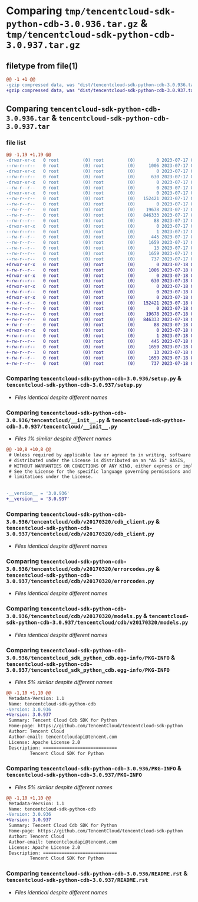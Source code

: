 # Comparing `tmp/tencentcloud-sdk-python-cdb-3.0.936.tar.gz` & `tmp/tencentcloud-sdk-python-cdb-3.0.937.tar.gz`

## filetype from file(1)

```diff
@@ -1 +1 @@
-gzip compressed data, was "dist/tencentcloud-sdk-python-cdb-3.0.936.tar", last modified: Mon Jul 17 00:19:48 2023, max compression
+gzip compressed data, was "dist/tencentcloud-sdk-python-cdb-3.0.937.tar", last modified: Tue Jul 18 00:19:16 2023, max compression
```

## Comparing `tencentcloud-sdk-python-cdb-3.0.936.tar` & `tencentcloud-sdk-python-cdb-3.0.937.tar`

### file list

```diff
@@ -1,19 +1,19 @@
-drwxr-xr-x   0 root         (0) root         (0)        0 2023-07-17 00:19:48.000000 tencentcloud-sdk-python-cdb-3.0.936/
--rw-r--r--   0 root         (0) root         (0)     1006 2023-07-17 00:19:48.000000 tencentcloud-sdk-python-cdb-3.0.936/setup.py
-drwxr-xr-x   0 root         (0) root         (0)        0 2023-07-17 00:19:48.000000 tencentcloud-sdk-python-cdb-3.0.936/tencentcloud/
--rw-r--r--   0 root         (0) root         (0)      630 2023-07-17 00:19:48.000000 tencentcloud-sdk-python-cdb-3.0.936/tencentcloud/__init__.py
-drwxr-xr-x   0 root         (0) root         (0)        0 2023-07-17 00:19:48.000000 tencentcloud-sdk-python-cdb-3.0.936/tencentcloud/cdb/
--rw-r--r--   0 root         (0) root         (0)        0 2023-07-17 00:19:48.000000 tencentcloud-sdk-python-cdb-3.0.936/tencentcloud/cdb/__init__.py
-drwxr-xr-x   0 root         (0) root         (0)        0 2023-07-17 00:19:48.000000 tencentcloud-sdk-python-cdb-3.0.936/tencentcloud/cdb/v20170320/
--rw-r--r--   0 root         (0) root         (0)   152421 2023-07-17 00:19:48.000000 tencentcloud-sdk-python-cdb-3.0.936/tencentcloud/cdb/v20170320/cdb_client.py
--rw-r--r--   0 root         (0) root         (0)        0 2023-07-17 00:19:48.000000 tencentcloud-sdk-python-cdb-3.0.936/tencentcloud/cdb/v20170320/__init__.py
--rw-r--r--   0 root         (0) root         (0)    19678 2023-07-17 00:19:48.000000 tencentcloud-sdk-python-cdb-3.0.936/tencentcloud/cdb/v20170320/errorcodes.py
--rw-r--r--   0 root         (0) root         (0)   846333 2023-07-17 00:19:48.000000 tencentcloud-sdk-python-cdb-3.0.936/tencentcloud/cdb/v20170320/models.py
--rw-r--r--   0 root         (0) root         (0)       88 2023-07-17 00:19:48.000000 tencentcloud-sdk-python-cdb-3.0.936/setup.cfg
-drwxr-xr-x   0 root         (0) root         (0)        0 2023-07-17 00:19:48.000000 tencentcloud-sdk-python-cdb-3.0.936/tencentcloud_sdk_python_cdb.egg-info/
--rw-r--r--   0 root         (0) root         (0)        1 2023-07-17 00:19:48.000000 tencentcloud-sdk-python-cdb-3.0.936/tencentcloud_sdk_python_cdb.egg-info/dependency_links.txt
--rw-r--r--   0 root         (0) root         (0)      445 2023-07-17 00:19:48.000000 tencentcloud-sdk-python-cdb-3.0.936/tencentcloud_sdk_python_cdb.egg-info/SOURCES.txt
--rw-r--r--   0 root         (0) root         (0)     1659 2023-07-17 00:19:48.000000 tencentcloud-sdk-python-cdb-3.0.936/tencentcloud_sdk_python_cdb.egg-info/PKG-INFO
--rw-r--r--   0 root         (0) root         (0)       13 2023-07-17 00:19:48.000000 tencentcloud-sdk-python-cdb-3.0.936/tencentcloud_sdk_python_cdb.egg-info/top_level.txt
--rw-r--r--   0 root         (0) root         (0)     1659 2023-07-17 00:19:48.000000 tencentcloud-sdk-python-cdb-3.0.936/PKG-INFO
--rw-r--r--   0 root         (0) root         (0)      737 2023-07-17 00:19:48.000000 tencentcloud-sdk-python-cdb-3.0.936/README.rst
+drwxr-xr-x   0 root         (0) root         (0)        0 2023-07-18 00:19:16.000000 tencentcloud-sdk-python-cdb-3.0.937/
+-rw-r--r--   0 root         (0) root         (0)     1006 2023-07-18 00:19:16.000000 tencentcloud-sdk-python-cdb-3.0.937/setup.py
+drwxr-xr-x   0 root         (0) root         (0)        0 2023-07-18 00:19:16.000000 tencentcloud-sdk-python-cdb-3.0.937/tencentcloud/
+-rw-r--r--   0 root         (0) root         (0)      630 2023-07-18 00:19:16.000000 tencentcloud-sdk-python-cdb-3.0.937/tencentcloud/__init__.py
+drwxr-xr-x   0 root         (0) root         (0)        0 2023-07-18 00:19:16.000000 tencentcloud-sdk-python-cdb-3.0.937/tencentcloud/cdb/
+-rw-r--r--   0 root         (0) root         (0)        0 2023-07-18 00:19:16.000000 tencentcloud-sdk-python-cdb-3.0.937/tencentcloud/cdb/__init__.py
+drwxr-xr-x   0 root         (0) root         (0)        0 2023-07-18 00:19:16.000000 tencentcloud-sdk-python-cdb-3.0.937/tencentcloud/cdb/v20170320/
+-rw-r--r--   0 root         (0) root         (0)   152421 2023-07-18 00:19:16.000000 tencentcloud-sdk-python-cdb-3.0.937/tencentcloud/cdb/v20170320/cdb_client.py
+-rw-r--r--   0 root         (0) root         (0)        0 2023-07-18 00:19:16.000000 tencentcloud-sdk-python-cdb-3.0.937/tencentcloud/cdb/v20170320/__init__.py
+-rw-r--r--   0 root         (0) root         (0)    19678 2023-07-18 00:19:16.000000 tencentcloud-sdk-python-cdb-3.0.937/tencentcloud/cdb/v20170320/errorcodes.py
+-rw-r--r--   0 root         (0) root         (0)   846333 2023-07-18 00:19:16.000000 tencentcloud-sdk-python-cdb-3.0.937/tencentcloud/cdb/v20170320/models.py
+-rw-r--r--   0 root         (0) root         (0)       88 2023-07-18 00:19:16.000000 tencentcloud-sdk-python-cdb-3.0.937/setup.cfg
+drwxr-xr-x   0 root         (0) root         (0)        0 2023-07-18 00:19:16.000000 tencentcloud-sdk-python-cdb-3.0.937/tencentcloud_sdk_python_cdb.egg-info/
+-rw-r--r--   0 root         (0) root         (0)        1 2023-07-18 00:19:16.000000 tencentcloud-sdk-python-cdb-3.0.937/tencentcloud_sdk_python_cdb.egg-info/dependency_links.txt
+-rw-r--r--   0 root         (0) root         (0)      445 2023-07-18 00:19:16.000000 tencentcloud-sdk-python-cdb-3.0.937/tencentcloud_sdk_python_cdb.egg-info/SOURCES.txt
+-rw-r--r--   0 root         (0) root         (0)     1659 2023-07-18 00:19:16.000000 tencentcloud-sdk-python-cdb-3.0.937/tencentcloud_sdk_python_cdb.egg-info/PKG-INFO
+-rw-r--r--   0 root         (0) root         (0)       13 2023-07-18 00:19:16.000000 tencentcloud-sdk-python-cdb-3.0.937/tencentcloud_sdk_python_cdb.egg-info/top_level.txt
+-rw-r--r--   0 root         (0) root         (0)     1659 2023-07-18 00:19:16.000000 tencentcloud-sdk-python-cdb-3.0.937/PKG-INFO
+-rw-r--r--   0 root         (0) root         (0)      737 2023-07-18 00:19:16.000000 tencentcloud-sdk-python-cdb-3.0.937/README.rst
```

### Comparing `tencentcloud-sdk-python-cdb-3.0.936/setup.py` & `tencentcloud-sdk-python-cdb-3.0.937/setup.py`

 * *Files identical despite different names*

### Comparing `tencentcloud-sdk-python-cdb-3.0.936/tencentcloud/__init__.py` & `tencentcloud-sdk-python-cdb-3.0.937/tencentcloud/__init__.py`

 * *Files 1% similar despite different names*

```diff
@@ -10,8 +10,8 @@
 # Unless required by applicable law or agreed to in writing, software
 # distributed under the License is distributed on an "AS IS" BASIS,
 # WITHOUT WARRANTIES OR CONDITIONS OF ANY KIND, either express or implied.
 # See the License for the specific language governing permissions and
 # limitations under the License.
 
 
-__version__ = '3.0.936'
+__version__ = '3.0.937'
```

### Comparing `tencentcloud-sdk-python-cdb-3.0.936/tencentcloud/cdb/v20170320/cdb_client.py` & `tencentcloud-sdk-python-cdb-3.0.937/tencentcloud/cdb/v20170320/cdb_client.py`

 * *Files identical despite different names*

### Comparing `tencentcloud-sdk-python-cdb-3.0.936/tencentcloud/cdb/v20170320/errorcodes.py` & `tencentcloud-sdk-python-cdb-3.0.937/tencentcloud/cdb/v20170320/errorcodes.py`

 * *Files identical despite different names*

### Comparing `tencentcloud-sdk-python-cdb-3.0.936/tencentcloud/cdb/v20170320/models.py` & `tencentcloud-sdk-python-cdb-3.0.937/tencentcloud/cdb/v20170320/models.py`

 * *Files identical despite different names*

### Comparing `tencentcloud-sdk-python-cdb-3.0.936/tencentcloud_sdk_python_cdb.egg-info/PKG-INFO` & `tencentcloud-sdk-python-cdb-3.0.937/tencentcloud_sdk_python_cdb.egg-info/PKG-INFO`

 * *Files 5% similar despite different names*

```diff
@@ -1,10 +1,10 @@
 Metadata-Version: 1.1
 Name: tencentcloud-sdk-python-cdb
-Version: 3.0.936
+Version: 3.0.937
 Summary: Tencent Cloud Cdb SDK for Python
 Home-page: https://github.com/TencentCloud/tencentcloud-sdk-python
 Author: Tencent Cloud
 Author-email: tencentcloudapi@tencent.com
 License: Apache License 2.0
 Description: ============================
         Tencent Cloud SDK for Python
```

### Comparing `tencentcloud-sdk-python-cdb-3.0.936/PKG-INFO` & `tencentcloud-sdk-python-cdb-3.0.937/PKG-INFO`

 * *Files 5% similar despite different names*

```diff
@@ -1,10 +1,10 @@
 Metadata-Version: 1.1
 Name: tencentcloud-sdk-python-cdb
-Version: 3.0.936
+Version: 3.0.937
 Summary: Tencent Cloud Cdb SDK for Python
 Home-page: https://github.com/TencentCloud/tencentcloud-sdk-python
 Author: Tencent Cloud
 Author-email: tencentcloudapi@tencent.com
 License: Apache License 2.0
 Description: ============================
         Tencent Cloud SDK for Python
```

### Comparing `tencentcloud-sdk-python-cdb-3.0.936/README.rst` & `tencentcloud-sdk-python-cdb-3.0.937/README.rst`

 * *Files identical despite different names*

